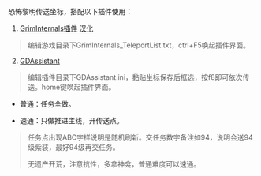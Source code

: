 恐怖黎明传送坐标，搭配以下插件使用：

1. [GrimInternals插件](https://forums.crateentertainment.com/t/tool-grim-internals/38773)
   [汉化](https://bbs.3dmgame.com/thread-6161600-1-1.html)

> 编辑游戏目录下GrimInternals_TeleportList.txt，ctrl+F5唤起插件界面。

2. [GDAssistant](https://bbs.3dmgame.com/thread-6058426-1-1.html)

> 编辑插件目录下GDAssistant.ini，黏贴坐标保存后框选，按f8即可依次传送。home键唤起插件界面。

- 普通：任务全做。

- 速通：只做推进主线，开传送点。

> 任务点出现ABC字样说明是随机刷新。交任务数字备注如94，说明会送94级紫装，最好94级再交任务。
>
> 无遗产开荒，注意抗性，多拿神龛，普通难度可以速通。



